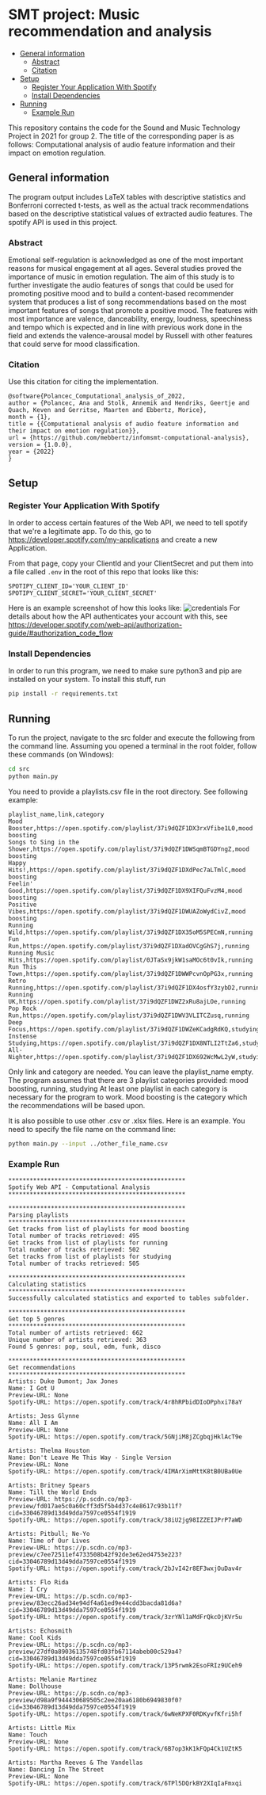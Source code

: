 # SMT project: Music recommendation and analysis <!-- omit in toc -->
- [General information](#general-information)
  - [Abstract](#abstract)
  - [Citation](#citation)
- [Setup](#setup)
  - [Register Your Application With Spotify](#register-your-application-with-spotify)
  - [Install Dependencies](#install-dependencies)
- [Running](#running)
  - [Example Run](#example-run)

This repository contains the code for the Sound and Music Technology Project in 2021 for group 2. The title of the corresponding paper is as follows: Computational analysis of audio feature information and their impact on emotion regulation.



## General information

The program output includes LaTeX tables with descriptive statistics and Bonferroni corrected t-tests, as well as the actual track recommendations based on the descriptive statistical values of extracted audio features. The spotify API is used in this project.

### Abstract
Emotional self-regulation is acknowledged as one of the most important reasons for musical engagement at all ages. Several studies proved the importance of music in emotion regulation. The aim of this study is to further investigate the audio features of songs that could be used for promoting positive mood and to build a content-based recommender system that produces a list of song recommendations based on the most important features of songs that promote a positive mood. The features with most importance are valence, danceability, energy, loudness, speechiness and tempo which is expected and in line with previous work done in the field and extends the valence-arousal model by Russell with other features that could serve for mood classification. 

### Citation

Use this citation for citing the implementation.
```
@software{Polancec_Computational_analysis_of_2022,
author = {Polancec, Ana and Stolk, Annemik and Hendriks, Geertje and Quach, Keven and Gerritse, Maarten and Ebbertz, Morice},
month = {1},
title = {{Computational analysis of audio feature information and their impact on emotion regulation}},
url = {https://github.com/mebbertz/infomsmt-computational-analysis},
version = {1.0.0},
year = {2022}
}
```

## Setup

### Register Your Application With Spotify

In order to access certain features of the Web API, we need to tell spotify that we're a legitimate app.
To do this, go to https://developer.spotify.com/my-applications and create a new Application.

From that page, copy your ClientId and your ClientSecret and put them into a file called
`.env` in the root of this repo that looks like this:
```
SPOTIPY_CLIENT_ID='YOUR_CLIENT_ID'
SPOTIPY_CLIENT_SECRET='YOUR_CLIENT_SECRET'
```
Here is an example screenshot of how this looks like:
![credentials](assets/spotify_credentials.png)
For details about how the API authenticates your account with this, see
https://developer.spotify.com/web-api/authorization-guide/#authorization_code_flow

### Install Dependencies

In order to run this program, we need to make sure python3 and pip are installed on your system.
To install this stuff, run

```bash
pip install -r requirements.txt
```

## Running

To run the project, navigate to the src folder and execute the following from the command line. Assuming you opened a terminal in the root folder, follow these commands (on Windows):

```bash
cd src
python main.py
```

You need to provide a playlists.csv file in the root directory. See following example:

```
playlist_name,link,category
Mood Booster,https://open.spotify.com/playlist/37i9dQZF1DX3rxVfibe1L0,mood boosting
Songs to Sing in the Shower,https://open.spotify.com/playlist/37i9dQZF1DWSqmBTGDYngZ,mood boosting
Happy Hits!,https://open.spotify.com/playlist/37i9dQZF1DXdPec7aLTmlC,mood boosting
Feelin' Good,https://open.spotify.com/playlist/37i9dQZF1DX9XIFQuFvzM4,mood boosting
Positive Vibes,https://open.spotify.com/playlist/37i9dQZF1DWUAZoWydCivZ,mood boosting
Running Wild,https://open.spotify.com/playlist/37i9dQZF1DX35oM5SPECmN,running
Fun Run,https://open.spotify.com/playlist/37i9dQZF1DXadOVCgGhS7j,running
Running Music Hits,https://open.spotify.com/playlist/0JTaSx9jkW1saMOc6t0vIk,running
Run This Town,https://open.spotify.com/playlist/37i9dQZF1DWWPcvnOpPG3x,running
Retro Running,https://open.spotify.com/playlist/37i9dQZF1DX4osfY3zybD2,running
Running UK,https://open.spotify.com/playlist/37i9dQZF1DWZ2xRu8ajLOe,running
Pop Rock Run,https://open.spotify.com/playlist/37i9dQZF1DWV3VLITCZusq,running
Deep Focus,https://open.spotify.com/playlist/37i9dQZF1DWZeKCadgRdKQ,studying
Instense Studying,https://open.spotify.com/playlist/37i9dQZF1DX8NTLI2TtZa6,studying
All-Nighter,https://open.spotify.com/playlist/37i9dQZF1DX692WcMwL2yW,studying
```

Only link and category are needed. You can leave the playlist_name empty. The program assumes that there are 3 playlist categories provided:
mood boosting, running, studying
At least one playlist in each category is necessary for the program to work. Mood boosting is the category which the recommendations will be based upon.

It is also possible to use other .csv or .xlsx files. Here is an example. You need to specify the file name on the command line:

```bash
python main.py --input ../other_file_name.csv
```

### Example Run

```
**************************************************
Spotify Web API - Computational Analysis
**************************************************

**************************************************
Parsing playlists
**************************************************
Get tracks from list of playlists for mood boosting
Total number of tracks retrieved: 495
Get tracks from list of playlists for running
Total number of tracks retrieved: 502
Get tracks from list of playlists for studying
Total number of tracks retrieved: 505

**************************************************
Calculating statistics
**************************************************
Successfully calculated statistics and exported to tables subfolder.

**************************************************
Get top 5 genres
**************************************************
Total number of artists retrieved: 662
Unique number of artists retrieved: 363
Found 5 genres: pop, soul, edm, funk, disco

**************************************************
Get recommendations
**************************************************
Artists: Duke Dumont; Jax Jones
Name: I Got U
Preview-URL: None
Spotify-URL: https://open.spotify.com/track/4r8hRPbidDIoDPphxi78aY

Artists: Jess Glynne
Name: All I Am
Preview-URL: None
Spotify-URL: https://open.spotify.com/track/5GNjiM8jZCgbqjHklAcT9e

Artists: Thelma Houston
Name: Don't Leave Me This Way - Single Version
Preview-URL: None
Spotify-URL: https://open.spotify.com/track/4IMArXimMttK8tB0UBa0Ue

Artists: Britney Spears
Name: Till the World Ends
Preview-URL: https://p.scdn.co/mp3-preview/fd017ae5c0a60cff3d5f5b4d37c4e8617c93b11f?cid=33046789d13d49dda7597ce0554f1919
Spotify-URL: https://open.spotify.com/track/38iU2jg98IZZEIJPrP7aWD

Artists: Pitbull; Ne-Yo
Name: Time of Our Lives
Preview-URL: https://p.scdn.co/mp3-preview/c7ee72511ef4733508b42f92de3e62ed4753e223?cid=33046789d13d49dda7597ce0554f1919
Spotify-URL: https://open.spotify.com/track/2bJvI42r8EF3wxjOuDav4r

Artists: Flo Rida
Name: I Cry
Preview-URL: https://p.scdn.co/mp3-preview/83ecc26ad34e94df4a61ed9e44cdd3bacda81d6a?cid=33046789d13d49dda7597ce0554f1919
Spotify-URL: https://open.spotify.com/track/3zrYNl1aMdFrQkcOjKVr5u

Artists: Echosmith
Name: Cool Kids
Preview-URL: https://p.scdn.co/mp3-preview/27df0a89036135748fd03fb67114abeb00c529a4?cid=33046789d13d49dda7597ce0554f1919
Spotify-URL: https://open.spotify.com/track/13P5rwmk2EsoFRIz9UCeh9

Artists: Melanie Martinez
Name: Dollhouse
Preview-URL: https://p.scdn.co/mp3-preview/d98a9f944430689505c2ee20aa6180b6949830f0?cid=33046789d13d49dda7597ce0554f1919
Spotify-URL: https://open.spotify.com/track/6wNeKPXF0RDKyvfKfri5hf

Artists: Little Mix
Name: Touch
Preview-URL: None
Spotify-URL: https://open.spotify.com/track/6B7op3kK1kFQp4Ck1UZtK5

Artists: Martha Reeves & The Vandellas
Name: Dancing In The Street
Preview-URL: None
Spotify-URL: https://open.spotify.com/track/6TPl5DQrkBY2XIqIaFmxqi
```
